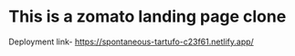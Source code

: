 # This is a zomato landing page clone

Deployment link- https://spontaneous-tartufo-c23f61.netlify.app/

